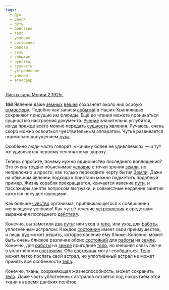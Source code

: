 ```yaml
---
tags:
  - Дух
  - Земля
  - путь
  - действие
  - тело
  - условие
  - состояние
  - работа
  - вещь
  - событие
  - чувство
  - сущность
  - устремление
  - учение
  - атмосфер
---
```


[Листы сада Мории 2 1925г](/agni/1925)

___166___
Явление даже [земных](/tag/#Земля) [вещей](/tag/#вещь) сохраняет около них особую [атмосферу](/tag/#атмосфер). Подобно как запасы [событий](/tag/#событие) в Наших Хранилищах сохраняют присущие им флюиды. Ещё до чтения можете проникаться сущностью настроения документа. [Учение](/tag/#учение) значительно углубится, когда прежде всего можно передать [сущность](/tag/#сущность) явления. Ручаюсь, очень скоро можно освоиться чувствительным аппаратам. Чутьё развивается нормально допущением [духа](/tag/#Дух).   

Особенно люди часто говорят: «Ничему более не удивляемся» — и тут же удивляются первому непонятному шороху.   

Теперь спро́сите, почему нужно одиночество последнего воплощения? Это очень трудно объяснимое [условие](/tag/#условие) с точки зрения [земли](/tag/#Земля), но непреложно и просто, как только переходите черту бытия [Земли](/tag/#Земля). Даже на обычном явлении подхода к пристани можно подметить подобный пример. Жизнь корабля прекращается, кончается явление [пути](/tag/#путь), и пассажиры заняты вопросом выгрузки, и совместные недавние занятия кажутся несуществующими.   

Как больше [чувство](/tag/#чувство) организма, приближающегося к совершенно меняющему условию! Как чутьё течение [устремления](/tag/#устремление) к средствам выражения последнего [действия](/tag/#действие).   

Конечно, вы заметили два [пути](/tag/#путь): или уход в [теле](/tag/#[тело](/tag/#тело)), или уход для [работы](/tag/#работа) уплотнённым астралом. Каждое [состояние](/tag/#состояние) имеет свои преимущества, и лишь [дух](/tag/#Дух) может решить, которое явление ему ближе. Конечно, может быть очень близкое различие обоих [состояний](/tag/#состояние) для [работы](/tag/#работа) на [земле](/tag/#Земля). Конечно, для [работы](/tag/#работа) на [земле](/tag/#Земля) пригоднее [тело](/tag/#тело), но внешняя связь легче в уплотнённом [состоянии](/tag/#состояние). Оба [состояния](/tag/#состояние) могут сообщаться. [Тело](/tag/#тело) может легко послать свой астрал, но уплотнённый астрал не может принять все особенности [тела](/tag/#тело).    

Конечно, ткань, сохраняющая жизнеспособность, может сохранить [тело](/tag/#тело). Даже часть уплотнённых астралов остаётся под покрытием этой ткани на время далёких полётов.   

